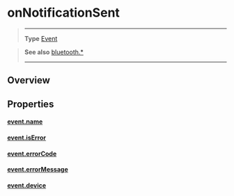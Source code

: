 # onNotificationSent

> --------------------- ------------------------------------------------------------------------------------------
> __Type__              [Event](https://docs.coronalabs.com/api/type/Event.html)


> __See also__          [bluetooth.*](/plugin/bluetooth.md)
> --------------------- ------------------------------------------------------------------------------------------

## Overview

## Properties

#### [event.name](/plugin/bluetooth/type/Server/event/onNotificationSent/name.md)

#### [event.isError](/plugin/bluetooth/type/Server/event/onNotificationSent/isError.md)

#### [event.errorCode](/plugin/bluetooth/type/Server/event/onNotificationSent/errorCode.md)

#### [event.errorMessage](/plugin/bluetooth/type/Server/event/onNotificationSent/errorMessage.md)

#### [event.device](/plugin/bluetooth/type/Server/event/onNotificationSent/device.md)